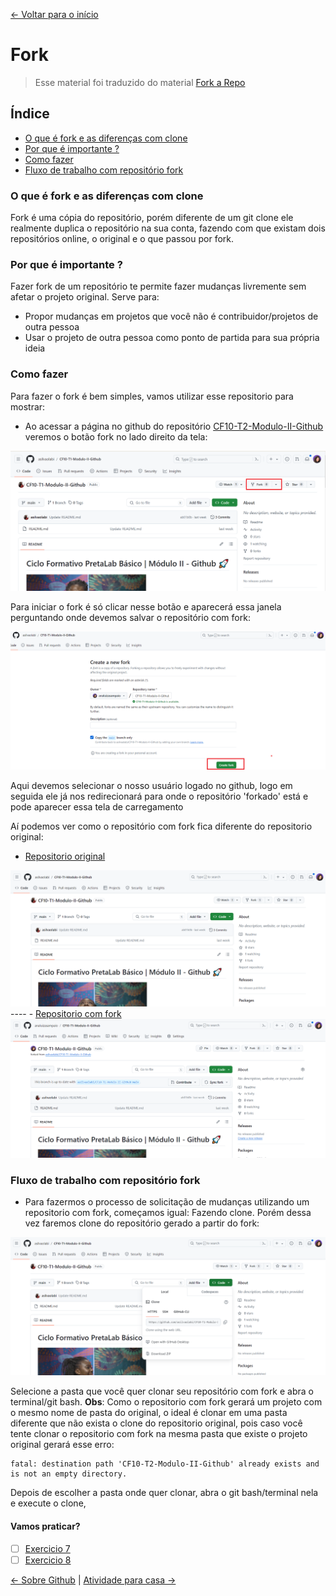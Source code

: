 [<- Voltar para o início](../README.md)

# Fork 

> Esse material foi traduzido do material <a href="https://help.github.com/en/enterprise/2.13/user/articles/fork-a-repo" target="_blank">Fork a Repo</a>

## Índice
- [O que é fork e as diferenças com clone](#o-que-é-fork-e-as-diferenças-com-clone)
- [Por que é importante ?](#por-que-é-importante-)
- [Como fazer](#como-fazer)
- [Fluxo de trabalho com repositório fork](#fluxo-de-trabalho-com-repositório-fork)

### O que é fork e as diferenças com clone

Fork é uma cópia do repositório, porém diferente de um git clone ele realmente duplica o repositório na sua conta, fazendo com que existam dois repositórios online, o original e o que passou por fork.

### Por que é importante ?

Fazer fork de um repositório te permite fazer mudanças livremente sem afetar o projeto original.
Serve para:
- Propor mudanças em projetos que você não é contribuidor/projetos de outra pessoa
- Usar o projeto de outra pessoa como ponto de partida para sua própria ideia

### Como fazer

Para fazer o fork é bem simples, vamos utilizar esse repositorio para mostrar:

- Ao acessar a página no github do repositório <a href="https://github.com/analuizasampaio/CF10-T2-Modulo-II-Github" target="_blank">CF10-T2-Modulo-II-Github</a> veremos o botão fork no lado direito da tela:

<img src="../imgs/fork/fork-github.png"  />

Para iniciar o fork é só clicar nesse botão e aparecerá essa janela perguntando onde devemos salvar o repositório com fork:

<img src="../imgs/fork/fork-onde.png"/>

Aqui devemos selecionar o nosso usuário logado no github, logo em seguida ele já nos redirecionará para onde o repositório 'forkado' está e pode aparecer essa tela de carregamento

Aí podemos ver como o repositório com fork fica diferente do repositorio original:
- <a href="https://github.com/analuizasampaio/CF10-T2-Modulo-II-Github" target="_blank">Repositorio original</a>
<img src="../imgs/fork/fork-repositorio.png" />
----
- <a href="https://github.com/analuizasampaio/CF10-T1-Modulo-II-Github" target="_blank">Repositorio com fork</a>
<img src="../imgs/fork/fork-analu.png"  />

### Fluxo de trabalho com repositório fork

- Para fazermos o processo de solicitação de mudanças utilizando um repositorio com fork, começamos igual: Fazendo clone. Porém dessa vez faremos clone do repositório gerado a partir do fork:

<img src="../imgs/fork/fork-clone.png" />

Selecione a pasta que você quer clonar seu repositório com fork e abra o terminal/git bash.
**Obs**: Como o repositorio com fork gerará um projeto com o mesmo nome de pasta do original, o ideal é clonar em uma pasta diferente que não exista o clone do repositorio original, pois caso você tente clonar o repositorio com fork na mesma pasta que existe o projeto original gerará esse erro:
```
fatal: destination path 'CF10-T2-Modulo-II-Github' already exists and is not an empty directory.
```

Depois de escolher a pasta onde quer clonar, abra o git bash/terminal nela e execute o clone,

#### Vamos praticar?
- [ ] [Exercicio 7](/exercicios/07-exercicio-fork/exercicio7.md)
- [ ] [Exercicio 8](/exercicios/08-exercicio-pull-upstream/exercicio8.md)

[<- Sobre Github](./03-sobre-linhas-de-comando-git.md) | [Atividade para casa ->](../exercicios/09-exercicio-da-semana/exercicio-da-semana.md)